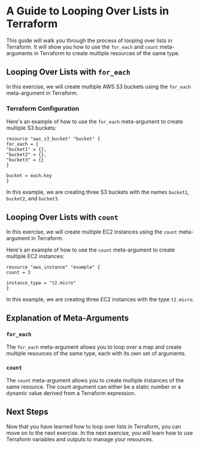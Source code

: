 # A Guide to Looping Over Lists in Terraform

This guide will walk you through the process of looping over lists in Terraform. It will show you how to use the `for_each` and `count` meta-arguments in Terraform to create multiple resources of the same type.

## Looping Over Lists with `for_each`

In this exercise, we will create multiple AWS S3 buckets using the `for_each` meta-argument in Terraform.

### Terraform Configuration

Here's an example of how to use the `for_each` meta-argument to create multiple S3 buckets:

```hcl
resource "aws_s3_bucket" "bucket" {
for_each = {
"bucket1" = {},
"bucket2" = {},
"bucket3" = {}
}

bucket = each.key
}
```

In this example, we are creating three S3 buckets with the names `bucket1`, `bucket2`, and `bucket3`.

## Looping Over Lists with `count`

In this exercise, we will create multiple EC2 instances using the `count` meta-argument in Terraform.

Here's an example of how to use the `count` meta-argument to create multiple EC2 instances:

```hcl
resource "aws_instance" "example" {
count = 3

instance_type = "t2.micro"
}
```

In this example, we are creating three EC2 instances with the type `t2.micro`.

## Explanation of Meta-Arguments

### `for_each`

The `for_each` meta-argument allows you to loop over a map and create multiple resources of the same type, each with its own set of arguments.

### `count`

The `count` meta-argument allows you to create multiple instances of the same resource. The count argument can either be a static number or a dynamic value derived from a Terraform expression.

## Next Steps

Now that you have learned how to loop over lists in Terraform, you can move on to the next exercise. In the next exercise, you will learn how to use Terraform variables and outputs to manage your resources.

[//]: # (End of file drills/5-loops-0/README.md)
